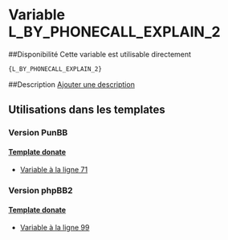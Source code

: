 # Variable L_BY_PHONECALL_EXPLAIN_2

##Disponibilité
Cette variable est utilisable directement

```html
{L_BY_PHONECALL_EXPLAIN_2}
```

##Description
[Ajouter une description](https://fa-tvars.appspot.com/var/L_BY_PHONECALL_EXPLAIN_2)

## Utilisations dans les templates

### Version PunBB

#### [Template donate](punbb/donate.md#readme)
* [Variable &agrave; la ligne 71](../punbb/donate.tpl#L71)

### Version phpBB2

#### [Template donate](subsilver/donate.md#readme)
* [Variable &agrave; la ligne 99](../subsilver/donate.tpl#L99)